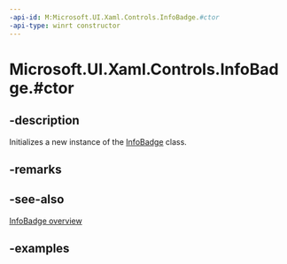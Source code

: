 ```yaml
---
-api-id: M:Microsoft.UI.Xaml.Controls.InfoBadge.#ctor
-api-type: winrt constructor
---
```


# Microsoft.UI.Xaml.Controls.InfoBadge.#ctor

<!--
public InfoBadge ();
-->

## -description

Initializes a new instance of the [InfoBadge](infobadge.md) class.

## -remarks

## -see-also

[InfoBadge overview](/windows/apps/design/controls/info-badge)

## -examples
